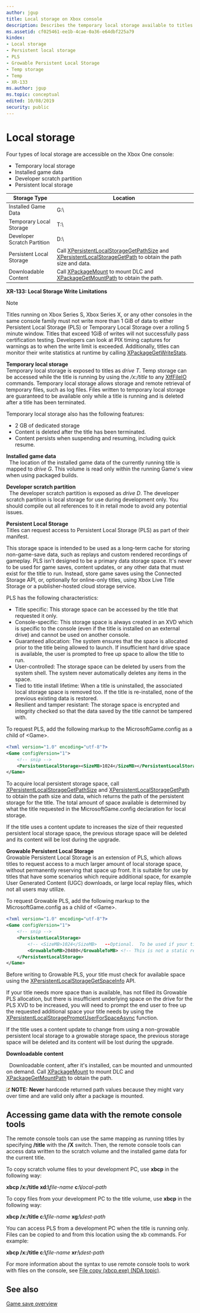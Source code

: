 ```yaml
---
author: jgup
title: Local storage on Xbox console
description: Describes the temporary local storage available to titles on Xbox consoles and how to access temporary locally stored data, installed game data, and the developer scratch partition.
ms.assetid: cf025461-ee1b-4cae-0a36-e64dbf225a79
kindex:
- Local storage
- Persistent local storage
- PLS
- Growable Persistent Local Storage
- Temp storage
- Temp
- XR-133
ms.author: jgup
ms.topic: conceptual
edited: 10/08/2019
security: public
---
```


# Local storage
   
  
Four types of local storage are accessible on the Xbox One console: 

*  Temporary local storage
*  Installed game data
*  Developer scratch partition
*  Persistent local storage  

| Storage Type | Location |
| --- | --- |
| Installed Game Data | G:\\ |
| Temporary Local Storage | T:\\ |
| Developer Scratch Partition | D:\\ |
| Persistent Local Storage | Call [XPersistentLocalStorageGetPathSize](../../reference/system/xpersistentlocalstorage/functions/xpersistentlocalstoragegetpathsize.md) and [XPersistentLocalStorageGetPath](../../reference/system/xpersistentlocalstorage/functions/xpersistentlocalstoragegetpath.md) to obtain the path size and data. |
| Downloadable Content | Call [XPackageMount](../../reference/system/xpackage/functions/xpackagemount.md) to mount DLC and [XPackageGetMountPath](../../reference/system/xpackage/functions/xpackagegetmountpath.md) to obtain the path. |


**XR-133: Local Storage Write Limitations**

> [!NOTE]
> Titles running on Xbox Series S, Xbox Series X, or any other consoles in the same console family must not write more than 1 GiB of data to either Persistent Local Storage (PLS) or Temporary Local Storage over a rolling 5 minute window. Titles that exceed 1GiB of writes will not successfully pass certification testing. Developers can look at PIX timing captures for warnings as to when the write limit is exceeded.  Additionally, titles can monitor their write statistics at runtime by calling [XPackageGetWriteStats](../../reference/system/xpackage/functions/xpackagegetwritestats.md).  


 **Temporary local storage**  
Temporary local storage is exposed to titles as *drive T*. Temp storage can be accessed while the title is running by using the */x:/title* to any [XtfFileIO](../../reference/tools/xtf/xtffileio/xtffileio-xbox-microsoft-n.md) commands. Temporary local storage allows storage and remote retrieval of temporary files, such as log files. Files written to temporary local storage are guaranteed to be available only while a title is running and is deleted after a title has been terminated.   
   
  
Temporary local storage also has the following features:  
   
   *  2 GB of dedicated storage  
   *  Content is deleted after the title has been terminated.  
   *  Content persists when suspending and resuming, including quick resume.
   
  
 **Installed game data**   
 &nbsp;&nbsp;The location of the installed game data of the currently running title is mapped to *drive G*. This volume is read only within the running Game's view when using packaged builds. 
   
  
 **Developer scratch partition**   
 &nbsp;&nbsp;The developer scratch partition is exposed as *drive D*. The developer scratch partition is local storage for use during development only. You should compile out all references to it in retail mode to avoid any potential issues.
   
  
 **Persistent Local Storage**  
Titles can request access to Persistent Local Storage (PLS) as part of their manifest.   
   
  
This storage space is intended to be used as a long-term cache for storing non-game-save data, such as replays and custom rendered recordings of gameplay. PLS isn't designed to be a primary data storage space. It's never to be used for game saves, content updates, or any other data that must exist for the title to run. Instead, store game saves using the Connected Storage API, or, optionally for online-only titles, using Xbox Live Title Storage or a publisher-hosted cloud storage service.   
  
  
PLS has the following characteristics:  
   
   *  Title specific: This storage space can be accessed by the title that requested it only.  
   *  Console-specific: This storage space is always created in an XVD which is specific to the console (even if the title is installed on an external drive) and cannot be used on another console.   
   *  Guaranteed allocation: The system ensures that the space is allocated prior to the title being allowed to launch. If insufficient hard drive space is available, the user is prompted to free up space to allow the title to run.   
   *  User-controlled: The storage space can be deleted by users from the system shell. The system never automatically deletes any items in the space.  
   *  Tied to title install lifetime: When a title is uninstalled, the associated local storage space is removed too. If the title is re-installed, none of the previous existing data is restored.  
   *  Resilient and tamper resistant: The storage space is encrypted and integrity checked so that the data saved by the title cannot be tampered with.  

   
  
To request PLS, add the following markup to the MicrosoftGame.config as a child of &lt;Game>.   
   
```xml
<?xml version="1.0" encoding="utf-8"?>
<Game configVersion="1">
    <!-- snip -->
    <PersistentLocalStorage><SizeMB>1024</SizeMB></PersistentLocalStorage>
</Game>
```
   
  
To acquire local persistent storage space, call [XPersistentLocalStorageGetPathSize](../../reference/system/xpersistentlocalstorage/functions/xpersistentlocalstoragegetpathsize.md) and [XPersistentLocalStorageGetPath](../../reference/system/xpersistentlocalstorage/functions/xpersistentlocalstoragegetpath.md) to obtain the path size and data, which returns the path of the persistent storage for the title. The total amount of space available is determined by what the title requested in the MicrosoftGame.config declaration for local storage.   

If the title uses a content update to increases the size of their requested persistent local storage space, the previous storage space will be deleted and its content will be lost during the upgrade.

**Growable Persistent Local Storage**  
Growable Persistent Local Storage is an extension of PLS, which allows titles to request access to a much larger amount of local storage space, without permanently reserving that space up front.  It is suitable for use by titles that have some scenarios which require additional space, for example User Generated Content (UGC) downloads, or large local replay files, which not all users may utilize.

To request Growable PLS, add the following markup to the MicrosoftGame.config as a child of &lt;Game>.

```xml
<?xml version="1.0" encoding="utf-8"?>
<Game configVersion="1">
    <!-- snip -->
    <PersistentLocalStorage>
        <!-- <SizeMB>1024</SizeMB>   --Optional.  To be used if your title always wants 1024 MBs pre-allocated even before launch -->
        <GrowableToMB>20480</GrowableToMB> <!-- This is not a static reservation, but the largest size your title PLS can grow to -->
    </PersistentLocalStorage>
</Game>
```

Before writing to Growable PLS, your title must check for available space using the [XPersistentLocalStorageGetSpaceInfo](../../reference/system/xpersistentlocalstorage/functions/xpersistentlocalstoragegetspaceinfo.md) API.

If your title needs more space than is available, has not filled its Growable PLS allocation, but there is insufficient underlying space on the drive for the PLS XVD to be increased, you will need to prompt the end user to free up the requested additional space your title needs by using the [XPersistentLocalStoragePromptUserForSpaceAsync](../../reference/system/xpersistentlocalstorage/functions/xpersistentlocalstoragepromptuserforspaceasync.md) function.

If the title uses a content update to change from using a non-growable persistent local storage to a growable storage space, the previous storage space will be deleted and its content will be lost during the upgrade.

**Downloadable content**   

&nbsp;&nbsp;Downloadable content, after it's installed, can be mounted and unmounted on demand. Call [XPackageMount](../../reference/system/xpackage/functions/xpackagemount.md) to mount DLC and [XPackageGetMountPath](../../reference/system/xpackage/functions/xpackagegetmountpath.md) to obtain the path.


![alert](../../../../resources/gamecore/images/en-us/common/note.gif) **NOTE:** **Never** hardcode returned path values because they might vary over time and are valid only after a package is mounted.


 
  
<a id="ID4EFCAC"></a>

   

## Accessing game data with the remote console tools  
   
  
The remote console tools can use the same mapping as running titles by specifying **/title** with the **/X** switch. Then, the remote console tools can access data written to the scratch volume and the installed game data for the current title.   
   
  
To copy scratch volume files to your development PC, use **xbcp** in the following way:   
    
  
 <strong>xbcp /x:/title xd:\\</strong><em>file-name</em> <strong>c:\\</strong><em>local-path</em>   
    
  
To copy files from your development PC to the title volume, use **xbcp** in the following way:  
    
  
 <strong>xbcp /x:/title c:\\</strong><em>file-name</em> <strong>xg:\\</strong><em>dest-path</em>   
    
  
You can access PLS from a development PC when the title is running only. Files can be copied to and from this location using the xb commands. For example:  
    
  
 <strong>xbcp /x:/title c:\\</strong><em>file-name</em> <strong>xr:\\</strong><em>dest-path</em>  
    
  
For more information about the syntax to use remote console tools to work with files on the console, see [File copy (xbcp.exe) (NDA topic)](../../tools-console/xbox-tools-and-apis/commandlinetools/xbcp.md).   
  
<a id="ID4ELEAC"></a>

   

## See also  
 [Game save overview](game-save/game-saves.md)

 
  